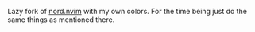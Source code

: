 Lazy fork of [nord.nvim](https://github.com/gbprod/nord.nvim) with my own colors. For the time being just do the same things as mentioned there.
